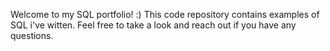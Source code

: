 Welcome to my SQL portfolio! :) 
This code repository contains examples of SQL i've witten. Feel free to take a look and reach out if you have any questions.
